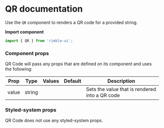 # QR documentation

Use the `QR` component to renders a QR code for a provided string.

**Import component**

```jsx
import { QR } from 'rimble-ui';
```

<!-- STORY -->

### Component props

QR Code will pass any props that are defined on its component and uses the following:

| Prop  | Type   | Values | Default | Description                                    |
| ----- | ------ | ------ | ------- | ---------------------------------------------- |
| value | string |        |         | Sets the value that is rendered into a QR code |

### Styled-system props

QR Code does not use any styled-system props.
